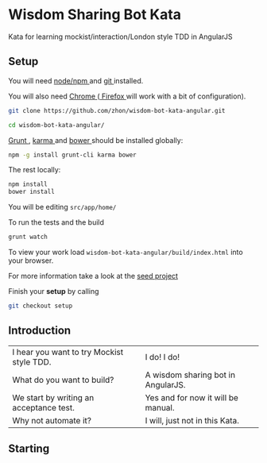 Wisdom Sharing Bot Kata
=======================

Kata for learning mockist/interaction/London style TDD in AngularJS

Setup
-----

You will need [ node/npm ]( http://nodejs.org/ ) and [ git ]( http://git-scm.com/ ) installed.

You will also need [ Chrome ]( https://www.google.com/intl/en/chrome/browser/ ) ([ Firefox ]( http://www.mozilla.org/en-US/firefox/new/ ) will work with a bit of configuration).

```bash
git clone https://github.com/zhon/wisdom-bot-kata-angular.git

cd wisdom-bot-kata-angular/
```

[ Grunt ]( http://gruntjs.com/ ), [ karma ]( https://github.com/karma-runner/karma ) and [ bower ]( https://github.com/bower/bower ) should be installed globally:


```bash
npm -g install grunt-cli karma bower
```

The rest locally:

```bash
npm install
bower install
```

You will be editing ``src/app/home/``

To run the tests and the build

```bash
grunt watch
```
To view your work load ``wisdom-bot-kata-angular/build/index.html`` into your browser.

For more information take a look at the [ seed project ]( https://github.com/ngbp/ngbp/tree/v0.3.1-release )

Finish your __setup__ by calling

```bash
git checkout setup
```

Introduction
------------

| | |
| --- | --- |
I hear you want to try Mockist style TDD. | I do! I do!
What do you want to build? | A wisdom sharing bot in AngularJS. 
We start by writing an acceptance test. | Yes and for now it will be manual.
Why not automate it? | I will, just not in this Kata.

Starting
--------




